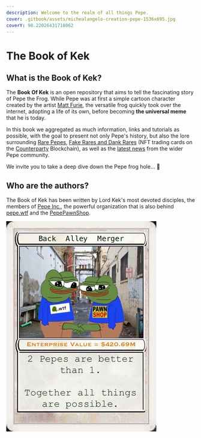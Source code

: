 ```yaml
---
description: Welcome to the realm of all things Pepe.
cover: .gitbook/assets/michealangelo-creation-pepe-1536x695.jpg
coverY: 90.22026431718062
---
```


# The Book of Kek

## What is the Book of Kek?

The **Book Of Kek** is an open repository that aims to tell the fascinating story of Pepe the Frog. While Pepe was at first a simple cartoon character created by the artist [Matt Furie](chapter-1-historical-lore/the-creator-matt-furie.md), the versatile frog quickly took over the internet, adopting a life of its own, before becoming **the universal meme** that he is today.&#x20;

In this book we aggregated as much information, links and tutorials as possible, with the goal to present not only Pepe's history, but also the lore surrounding [Rare Pepes](chapter-2-the-rare-pepe-project/the-rare-pepe-blockchain-project/), [Fake Rares and Dank Rares](chapter-2-the-rare-pepe-project/fake-rares-and-dank-rares/) (NFT trading cards on the [Counterparty](chapter-3-blockchain-counterparty-how-to/counterparty-what-is-it/) Blockchain), as well as the [latest news](pepe-news-outlet/) from the wider Pepe community.&#x20;

We invite you to take a deep dive down the Pepe frog hole... 🐸

## Who are the authors?

The Book of Kek has been written by Lord Kek's most devoted disciples, the members of [Pepe Inc.](https://twitter.com/PepeInc\_), the powerful organization that is also behind [pepe.wtf](chapter-4-latest-developments/pepe.wtf.md) and the [PepePawnShop](chapter-4-latest-developments/pepepawnshop/).

![PEPEINC](<.gitbook/assets/FM9VTbeUcBAd2FS (1).jpg>)
